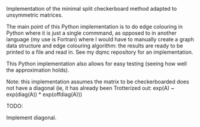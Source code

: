 Implementation of the minimal split checkerboard method adapted to unsymmetric matrices.

The main point of this Python implementation is to do edge colouring in Python where it is just a single commmand, as opposed to in another language (my use is Fortran) where I would have to manually create a graph data structure and edge colouring algorithm: the results are ready to be printed to a file and read in. See my dqmc repository for an implementation.

This Python implementation also allows for easy testing (seeing how well the approximation holds).

Note: this implementation assumes the matrix to be checkerboarded does not have a diagonal (ie, it has already been Trotterized out: exp(A) ~ exp(diag(A)) * exp(offdiag(A)))

TODO:

Implement diagonal.